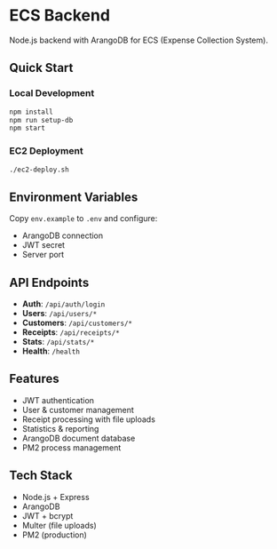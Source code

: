 # ECS Backend

Node.js backend with ArangoDB for ECS (Expense Collection System).

## Quick Start

### Local Development

```bash
npm install
npm run setup-db
npm start
```

### EC2 Deployment

```bash
./ec2-deploy.sh
```

## Environment Variables

Copy `env.example` to `.env` and configure:

- ArangoDB connection
- JWT secret
- Server port

## API Endpoints

- **Auth**: `/api/auth/login`
- **Users**: `/api/users/*`
- **Customers**: `/api/customers/*`
- **Receipts**: `/api/receipts/*`
- **Stats**: `/api/stats/*`
- **Health**: `/health`

## Features

- JWT authentication
- User & customer management
- Receipt processing with file uploads
- Statistics & reporting
- ArangoDB document database
- PM2 process management

## Tech Stack

- Node.js + Express
- ArangoDB
- JWT + bcrypt
- Multer (file uploads)
- PM2 (production)
